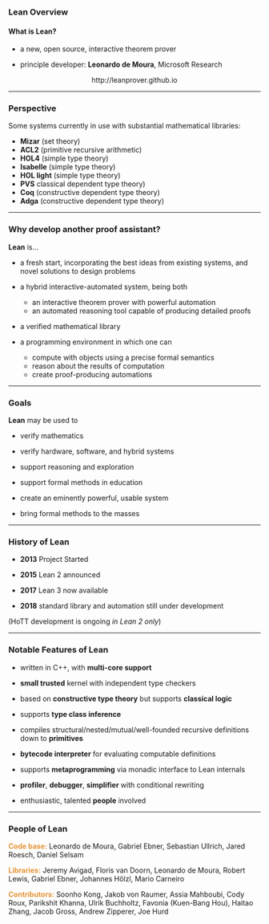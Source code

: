 ### Lean Overview 

#### What is Lean?

+ a new, open source, interactive theorem prover 

+ principle developer: **Leonardo de Moura**, Microsoft Research

<center>http://leanprover.github.io</center>


---

### Perspective

Some systems currently in use with substantial mathematical
libraries:
+ **Mizar** (set theory)
+ **ACL2** (primitive recursive arithmetic)
+ **HOL4** (simple type theory)
+ **Isabelle** (simple type theory)
+ **HOL light** (simple type theory)
+ **PVS** classical dependent type theory)
+ **Coq** (constructive dependent type theory)
+ **Adga** (constructive dependent type theory)

---

### Why develop another proof assistant?

**Lean** is...

+ a fresh start, incorporating the best ideas from existing systems, and novel solutions to design problems
   
+ a hybrid interactive-automated system, being both
  - an interactive theorem prover with powerful automation
  - an automated reasoning tool capable of producing detailed proofs
    
+  a verified mathematical library
 
+ a programming environment in which one can
  - compute with objects using a precise formal semantics
  - reason about the results of computation
  - create proof-producing automations

---

### Goals

**Lean** may be used to 

+ verify mathematics  

+ verify hardware, software, and hybrid systems  

+ support reasoning and exploration  

+ support formal methods in education  

+ create an eminently powerful, usable system  

+ bring formal methods to the masses

---

### History of Lean

+ **2013** Project Started
 
+ **2015** Lean 2 announced
 
+ **2017** Lean 3 now available  
 
+ **2018** standard library and automation still under development  
 
(HoTT development is ongoing *in Lean 2 only*)

---

### Notable Features of Lean

+ written in C++, with **multi-core support**  
 
+ **small trusted** kernel with independent type checkers  

+ based on **constructive type theory** but supports **classical logic**  

+ supports **type class inference**

+ compiles structural/nested/mutual/well-founded recursive definitions down to **primitives**

+ **bytecode interpreter** for evaluating computable
definitions

+ supports **metaprogramming** via monadic interface to Lean internals

+ **profiler**, **debugger**, **simplifier** with conditional rewriting

+ enthusiastic, talented **people** involved

---

### People of Lean
<span style="color:#e49436">**Code base:**</span> Leonardo de Moura, Gabriel Ebner, Sebastian Ullrich, Jared Roesch, Daniel Selsam

<span style="color:#e49436">**Libraries:**</span> Jeremy Avigad, Floris van Doorn, Leonardo de Moura, Robert Lewis, Gabriel Ebner, Johannes Hölzl, Mario Carneiro

<span style="color:#e49436">**Contributors:**</span>  Soonho Kong, Jakob von Raumer, Assia Mahboubi, Cody Roux, Parikshit Khanna, Ulrik Buchholtz, Favonia (Kuen-Bang Hou), Haitao Zhang, Jacob Gross, Andrew Zipperer, Joe Hurd
